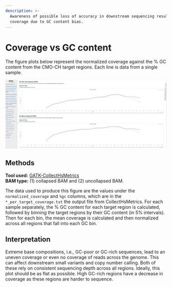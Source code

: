 ```yaml
---
description: >-
  Awareness of possible loss of accuracy in downstream sequencing results due to
  coverage due to GC content bias.
---
```


# Coverage vs GC content

The figure plots below represent the normalized coverage against the % GC content from the CMO-CH target regions. Each line is data from a single sample.

![](<../../.gitbook/assets/iScreen Shoter - 2022-07-21 122859.982.png>)

## Methods

**Tool used:** [GATK-CollectHsMetrics](https://gatk.broadinstitute.org/hc/en-us/articles/360036856051-CollectHsMetrics-Picard-)\
&#x20;**BAM type:** (1) collapsed BAM and (2) uncollapsed BAM.

The data used to produce this figure are the values under the `normalized_coverage` and `%gc` columns, which are in the `*_per_target_coverage.txt` the output file from CollectHsMetrics. For each sample separately, the % GC content for each target region is calculated, followed by binning the target regions by their GC content (in 5% intervals). Then for each bin, the mean coverage is calculated and then normalized across all regions that fall into each GC bin.

## Interpretation

Extreme base compositions, i.e., GC-poor or GC-rich sequences, lead to an uneven coverage or even no coverage of reads across the genome. This can affect downstream small variants and copy number calling. Both of these rely on consistent sequencing depth across all regions. Ideally, this plot should be as flat as possible. High GC-rich regions have a decrease in coverage as these regions are harder to sequence.
